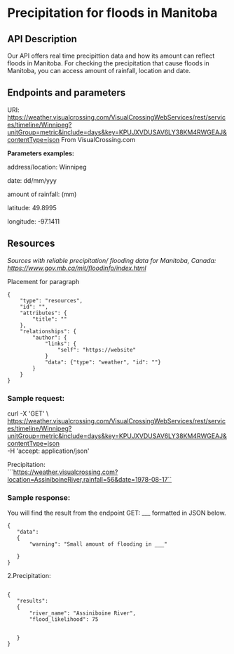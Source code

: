 # Precipitation for floods in Manitoba

## API Description  
Our API offers real time precipittion data and how its amount can reflect floods in Manitoba. For checking the precipitation that cause floods in Manitoba, you can access amount of rainfall, location and date.

## Endpoints and parameters
URI: https://weather.visualcrossing.com/VisualCrossingWebServices/rest/services/timeline/Winnipeg?unitGroup=metric&include=days&key=KPUJXVDUSAV6LY38KM4RWGEAJ&contentType=json
From VisualCrossing.com<br>

**Parameters examples:**  

address/location: Winnipeg  

date: dd/mm/yyy  

amount of rainfall: (mm)

latitude: 49.8995  

longitude: -97.1411  


## Resources

_Sources with reliable precipitation/ flooding data for Manitoba, Canada: https://www.gov.mb.ca/mit/floodinfo/index.html_ 


Placement for paragraph

```
{ 
    "type": "resources",
    "id": "",
    "attributes": {
        "title": ""
    },
    "relationships": {
        "author": {
            "links": {
                "self": "https://website"
            }
            "data": {"type": "weather", "id": ""}
        }
    }
} 
```

### Sample request:

curl -X 'GET' \ <br>
https://weather.visualcrossing.com/VisualCrossingWebServices/rest/services/timeline/Winnipeg?unitGroup=metric&include=days&key=KPUJXVDUSAV6LY38KM4RWGEAJ&contentType=json<br>
 -H 'accept: application/json'<br>
 
 Precipitation:  
 ```https://weather.visualcrossing.com?location=AssiniboineRiver,rainfall=56&date=1978-08-17``

 
### Sample response: 
 
You will find the result from the endpoint GET: ___ formatted in JSON below. 
 
 ```
{
    "data":
    {
        "warning": "Small amount of flooding in ___"
        
    }
}
```
2.Precipitation:
```

{
   "results":
   {
       "river_name": "Assiniboine River",
       "flood_likelihood": 75

       
   }
}
```
